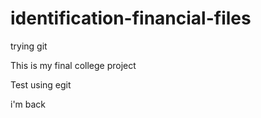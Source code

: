 # identification-financial-files

trying git

This is my final college project

Test using egit

i'm back